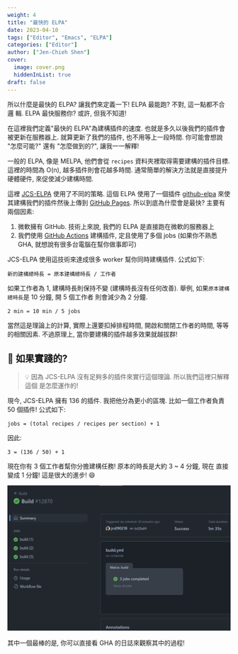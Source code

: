 ```yaml
---
weight: 4
title: "最快的 ELPA"
date: 2023-04-10
tags: ["Editor", "Emacs", "ELPA"]
categories: ["Editor"]
author: ["Jen-Chieh Shen"]
cover:
  image: cover.png
  hiddenInList: true
draft: false
---
```


所以什麼是最快的 ELPA? 讓我們來定義一下! ELPA 最能跑? 不對, 這一點都不合邏
輯. ELPA 最快服務你? 或許, 但我不知道!

在這裡我們定義"最快的 ELPA"為建構插件的速度. 也就是多久以後我們的插件會
被更新在服務器上. 就算更新了我們的插件, 也不用等上一段時間. 你可能會想說
"怎麼可能?" 還有 "怎麼做到的?", 讓我一一解釋!

<!-- more -->

一般的 ELPA, 像是 MELPA, 他們會從 `recipes` 資料夾裡取得需要建構的插件目標.
這裡的時間為 O(n), 越多插件則會花越多時間. 通常簡單的解決方法就是直接提升
硬體硬件, 來促使減少建構時間.

這裡 [JCS-ELPA][] 使用了不同的策略. 這個 ELPA 使用了一個插件 [github-elpa][]
來使其建構我們的插件然後上傳到 [GitHub Pages][]. 所以到底為什麼會是最快?
主要有兩個因素:

1. 微軟擁有 GitHub. 技術上來說, 我們的 ELPA 是直接跑在微軟的服務器上
2. 我們使用 [GitHub Actions][] 建構插件, 定且使用了多個 jobs (如果你不熟悉
GHA, 就想說有很多台電腦在幫你做事即可)

JCS-ELPA 使用這技術來達成很多 worker 幫你同時建構插件. 公式如下:

```
新的建構總時長 = 原本建構總時長 / 工作者
```

如果工作者為 1, 建構時長則保持不變 (建構時長沒有任何改善).
舉例, 如果`原本建構總時長`是 10 分鐘, 開 5 個工作者 則會減少為 2 分鐘.

```
2 min = 10 min / 5 jobs
```

當然這是理論上的計算, 實際上還要扣掉排程時間, 開啟和關閉工作者的時間, 等等
的相關因素. 不過原理上, 當你要建構的插件越多效果就越拔群!

## 👷 如果實踐的?

> 💡 因為 JCS-ELPA 沒有足夠多的插件來實行這個理論. 所以我們這裡只解釋這個
> 是怎麼運作的!

現今, JCS-ELPA 擁有 136 的插件. 我把他分為更小的區塊. 比如一個工作者負責
50 個插件! 公式如下:

```
jobs = (total recipes / recipes per section) + 1
```

因此:

```
3 = (136 / 50) + 1
```

現在你有 3 個工作者幫你分擔建構任務! 原本的時長是大約 3 ~ 4 分鐘, 現在
直接變成 1 分鐘! 這是很大的進步! 😄

![](jobs.png)

其中一個最棒的是, 你可以直接看 GHA 的日誌來觀察其中的過程!

[JCS-ELPA]: https://jcs-emacs.github.io/jcs-elpa/
[github-elpa]: https://github.com/10sr/github-elpa
[GitHub Pages]: https://pages.github.com/
[GitHub Actions]: https://github.com/features/actions
